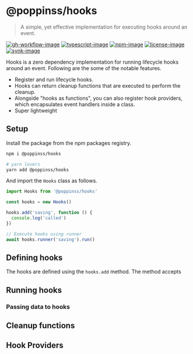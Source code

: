 # @poppinss/hooks
> A simple, yet effective implementation for executing hooks around an event.

[![gh-workflow-image]][gh-workflow-url] [![typescript-image]][typescript-url] [![npm-image]][npm-url] [![license-image]][license-url] [![synk-image]][synk-url]

Hooks is a zero dependency implementation for running lifecycle hooks around an event. Following are the some of the notable features.

- Register and run lifecycle hooks.
- Hooks can return cleanup functions that are executed to perform the cleanup.
- Alongside "hooks as functions", you can also register hook providers, which encapsulates event handlers inside a class.
- Super lightweight

## Setup
Install the package from the npm packages registry.

```sh
npm i @poppinss/hooks

# yarn lovers
yarn add @poppinss/hooks
```

And import the `Hooks` class as follows.

```ts
import Hooks from '@poppinss/hooks'

const hooks = new Hooks()

hooks.add('saving', function () {
  console.log('called')
})

// Execute hooks using runner
await hooks.runner('saving').run()
```

## Defining hooks
The hooks are defined using the `hooks.add` method. The method accepts

## Running hooks

### Passing data to hooks

## Cleanup functions

## Hook Providers

[gh-workflow-image]: https://img.shields.io/github/workflow/status/poppinss/hooks/test?style=for-the-badge
[gh-workflow-url]: https://github.com/poppinss/hooks/actions/workflows/test.yml "Github action"

[typescript-image]: https://img.shields.io/badge/Typescript-294E80.svg?style=for-the-badge&logo=typescript
[typescript-url]: "typescript"

[npm-image]: https://img.shields.io/npm/v/@poppinss/hooks.svg?style=for-the-badge&logo=npm
[npm-url]: https://npmjs.org/package/@poppinss/hooks 'npm'

[license-image]: https://img.shields.io/npm/l/@poppinss/hooks?color=blueviolet&style=for-the-badge
[license-url]: LICENSE.md 'license'

[synk-image]: https://img.shields.io/snyk/vulnerabilities/github/poppinss/hooks?label=Synk%20Vulnerabilities&style=for-the-badge
[synk-url]: https://snyk.io/test/github/poppinss/hooks?targetFile=package.json 'synk'
